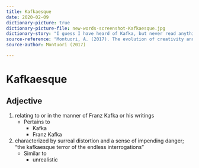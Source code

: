 ```yaml
---
title: Kafkaesque
date: 2020-02-09
dictionary-picture: true
dictionary-picture-file: new-words-screenshot-Kafkaesque.jpg
dictionary-story: "I guess I have heard of Kafka, but never read anything by him.  "
source-reference: "Montuori, A. (2017). The evolution of creativity and the creativity evolution. _Spanda Journal_, _VII_, 147-156."
source-author: Montuori (2017)

---
```



# Kafkaesque


## Adjective

1. relating to or in the manner of Franz Kafka or his writings
	- Pertains to
		- Kafka
		- Franz Kafka
2. characterized by surreal distortion and a sense of impending danger; “the kafkaesque terror of the endless interrogations”
	- Similar to
		- unrealistic